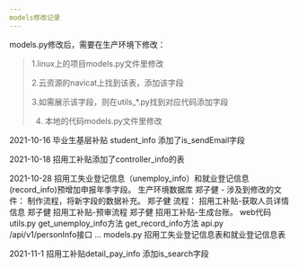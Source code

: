 ```yaml
---
models修改记录
---
```


models.py修改后，需要在生产环境下修改：

> 1.linux上的项目models.py文件里修改
>
> 2.云资源的navicat上找到该表，添加该字段
>
> 3.如需展示该字段，则在utils_*.py找到对应代码添加字段
> 
> 4. 本地的代码models.py文件里修改


2021-10-16 毕业生基层补贴 student_info 添加了is_sendEmail字段

2021-10-18 招用工补贴添加了controller_info的表

2021-10-28 招用工失业登记信息（unemploy_info）和就业登记信息(record_info)预增加申报年季字段。
      生产环境数据库   郑子健
    - 涉及到修改的文件：
        制作流程，将新字段的数据补充。  郑子健
        流程：
            招用工补贴-获取人员详情信息   郑子健
            招用工补贴-预审流程        郑子健
            招用工补贴-生成台账。
        web代码
            utils.py
                get_unemploy_info方法
                get_record_info方法
            api.py
                /api/v1/personInfo接口
                ...
            models.py
                招用工失业登记信息表和就业登记信息表
                
2021-11-1 招用工补贴detail_pay_info 添加is_search字段
        
        
        
                
